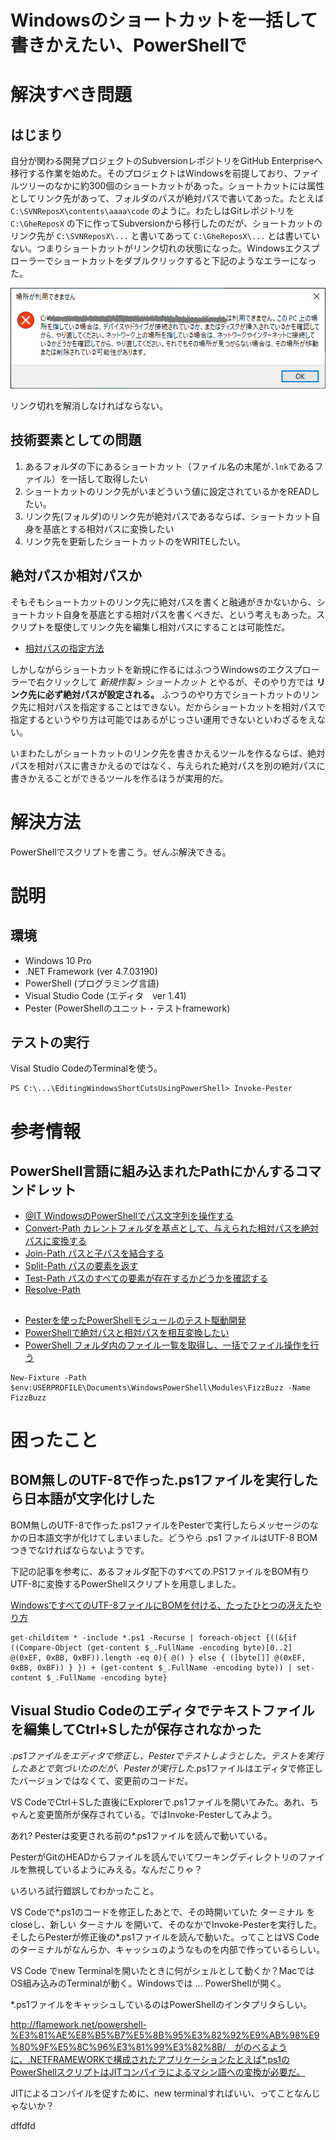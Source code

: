 Windowsのショートカットを一括して書きかえたい、PowerShellで
==============

# 解決すべき問題

## はじまり

自分が関わる開発プロジェクトのSubversionレポジトリをGitHub Enterpriseへ移行する作業を始めた。そのプロジェクトはWindowsを前提しており、ファイルツリーのなかに約300個のショートカットがあった。ショートカットには属性としてリンク先があって、フォルダのパスが絶対パスで書いてあった。たとえば `C:\SVNReposX\contents\aaaa\code` のように。わたしはGitレポジトリを `C:\GheReposX` の下に作ってSubversionから移行したのだが、ショートカットのリンク先が `C:\SVNReposX\...` と書いてあって `C:\GheReposX\...` とは書いていない。つまりショートカットがリンク切れの状態になった。Windowsエクスプローラーでショートカットをダブルクリックすると下記のようなエラーになった。

![場所が利用できません](docs/images/brokenLink.png)

リンク切れを解消しなければならない。

## 技術要素としての問題

1. あるフォルダの下にあるショートカット（ファイル名の末尾が`.lnk`であるファイル）を一括して取得したい
2. ショートカットのリンク先がいまどういう値に設定されているかをREADしたい。
3. リンク先(フォルダ)のリンク先が絶対パスであるならば、ショートカット自身を基底とする相対パスに変換したい
4. リンク先を更新したショートカットのをWRITEしたい。

## 絶対パスか相対パスか

そもそもショートカットのリンク先に絶対パスを書くと融通がきかないから、ショートカット自身を基底とする相対パスを書くべきだ、という考えもあった。スクリプトを駆使してリンク先を編集し相対パスにすることは可能性だ。

- [相対パスの指定方法](https://dulunoj.com/2018/02/13/%E7%9B%B8%E5%AF%BE%E3%83%91%E3%82%B9%E3%81%AE%E6%8C%87%E5%AE%9A%E6%96%B9%E6%B3%95/)

しかしながらショートカットを新規に作るにはふつうWindowsのエクスプローラーで右クリックして *新規作製 > ショートカット* とやるが、そのやり方では **リンク先に必ず絶対パスが設定される。** ふつうのやり方でショートカットのリンク先に相対パスを指定することはできない。だからショートカットを相対パスで指定するというやり方は可能ではあるがじっさい運用できないといわざるをえない。

いまわたしがショートカットのリンク先を書きかえるツールを作るならば、絶対パスを相対パスに書きかえるのではなく、与えられた絶対パスを別の絶対パスに書きかえることができるツールを作るほうが実用的だ。

# 解決方法

PowerShellでスクリプトを書こう。ぜんぶ解決できる。


# 説明

## 環境

- Windows 10 Pro
- .NET Framework (ver 4.7.03190)
- PowerShell (プログラミング言語)
- Visual Studio Code (エディタ　ver 1.41)
- Pester (PowerShellのユニット・テストframework)

## テストの実行

Visal Studio CodeのTerminalを使う。

```
PS C:\...\EditingWindowsShortCutsUsingPowerShell> Invoke-Pester
```


# 参考情報

## PowerShell言語に組み込まれたPathにかんするコマンドレット

- [@IT WindowsのPowerShellでパス文字列を操作する](https://www.atmarkit.co.jp/ait/articles/0809/12/news139.html)
- [Convert-Path カレントフォルダを基点として、与えられた相対パスを絶対パスに変換する](https://forsenergy.com/ja-jp/windowspowershellhelp/html/60cd1f85-c580-454a-8df5-f8ec4ce44a34.htm)
- [Join-Path パスと子パスを結合する](https://forsenergy.com/ja-jp/windowspowershellhelp/html/2c0230a1-fe6b-40f5-8fd2-926ce631b402.htm)
- [Split-Path パスの要素を返す](https://forsenergy.com/ja-jp/windowspowershellhelp/html/efafd4b3-e5cf-4899-b693-3b4a0d91d01a.htm)
- [Test-Path パスのすべての要素が存在するかどうかを確認する](https://forsenergy.com/ja-jp/windowspowershellhelp/html/bce28e12-dc29-4ffd-8f1c-28f877931ebf.htm)
- [Resolve-Path ](https://forsenergy.com/ja-jp/windowspowershellhelp/html/69809773-ce6e-4128-9526-3eaf4b5dc6d5.htm)

##
- [Pesterを使ったPowerShellモジュールのテスト駆動開発](https://qiita.com/yuki451/items/68d4b1f0bc235f7f318d)
- [PowerShellで絶対パスと相対パスを相互変換したい](https://qiita.com/yumura_s/items/0aed4c275432993e9174)
- [PowerShell フォルダ内のファイル一覧を取得し、一括でファイル操作を行う](https://mseeeen.msen.jp/how-to-get-list-of-files-in-folder-with-powershell/)



```
New-Fixture -Path $env:USERPROFILE\Documents\WindowsPowerShell\Modules\FizzBuzz -Name FizzBuzz
```

# 困ったこと

## BOM無しのUTF-8で作った.ps1ファイルを実行したら日本語が文字化けした


BOM無しのUTF-8で作った.ps1ファイルをPesterで実行したらメッセージのなかの日本語文字が化けてしまいました。どうやら .ps1 ファイルはUTF-8 BOMつきでなければならないようです。

下記の記事を参考に、あるフォルダ配下のすべての.PS1ファイルをBOM有りUTF-8に変換するPowerShellスクリプトを用意しました。

[WindowsですべてのUTF-8ファイルにBOMを付ける、たったひとつの冴えたやり方](https://qiita.com/aokomoriuta/items/b1182d310ec4ef2d76b7)

```
get-childitem * -include *.ps1 -Recurse | foreach-object {((&{if ((Compare-Object (get-content $_.FullName -encoding byte)[0..2] @(0xEF, 0xBB, 0xBF)).length -eq 0){ @() } else { ([byte[]] @(0xEF, 0xBB, 0xBF)) } }) + (get-content $_.FullName -encoding byte)) | set-content $_.FullName -encoding byte}
```

## Visual Studio Codeのエディタでテキストファイルを編集してCtrl+Sしたが保存されなかった

*.ps1ファイルをエディタで修正し、Pesterでテストしようとした。テストを実行したあとで気づいたのだが、Pesterが実行した*.ps1ファイルはエディタで修正したバージョンではなくて、変更前のコードだ。

VS CodeでCtrl＋Sした直後にExplorerで.ps1ファイルを開いてみた。あれ、ちゃんと変更箇所が保存されている。ではInvoke-Pesterしてみよう。

あれ? Pesterは変更される前の*.ps1ファイルを読んで動いている。

PesterがGitのHEADからファイルを読んでいてワーキングディレクトリのファイルを無視しているようにみえる。なんだこりゃ？

いろいろ試行錯誤してわかったこと。

VS Codeで*.ps1のコードを修正したあとで、その時開いていた ターミナル をcloseし、新しい ターミナル を開いて、そのなかでInvoke-Pesterを実行した。そしたらPesterが修正後の*.ps1ファイルを読んで動いた。ってことはVS Codeのターミナルがなんらか、キャッシュのようなものを内部で作っているらしい。

VS Code でnew Terminalを開いたときに何がシェルとして動くか？MacではOS組み込みのTerminalが動く。Windowsでは ... PowerShellが開く。

*.ps1ファイルをキャッシュしているのはPowerShellのインタプリタらしい。

http://flamework.net/powershell-%E3%81%AE%E8%B5%B7%E5%8B%95%E3%82%92%E9%AB%98%E9%80%9F%E5%8C%96%E3%81%99%E3%82%8B/　がのべるように、.NETFRAMEWORKで構成されたアプリケーションたとえば*.ps1のPowerShellスクリプトはJITコンパイラによるマシン語への変換が必要だ。

JITによるコンパイルを促すために、new terminalすればいい、ってことなんじゃないか？







dffdfd

